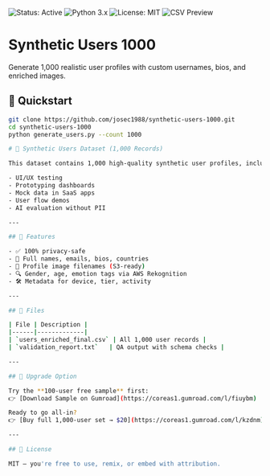 ![Status: Active](https://img.shields.io/badge/status-active-brightgreen)
![Python 3.x](https://img.shields.io/badge/python-3.x-blue)
![License: MIT](https://img.shields.io/badge/License-MIT-yellow.svg)
![CSV Preview](assets/csv_preview.png)

# Synthetic Users 1000

Generate 1,000 realistic user profiles with custom usernames, bios, and enriched images.

## 🔹 Quickstart

```bash
git clone https://github.com/josec1988/synthetic-users-1000.git
cd synthetic-users-1000
python generate_users.py --count 1000

# 🧪 Synthetic Users Dataset (1,000 Records)

This dataset contains 1,000 high-quality synthetic user profiles, including realistic bios, usernames, metadata, and profile image filenames — ideal for:

- UI/UX testing
- Prototyping dashboards
- Mock data in SaaS apps
- User flow demos
- AI evaluation without PII

---

## 🧠 Features

- ✅ 100% privacy-safe
- 🧍 Full names, emails, bios, countries
- 📸 Profile image filenames (S3-ready)
- 🔍 Gender, age, emotion tags via AWS Rekognition
- 🛠 Metadata for device, tier, activity

---

## 📁 Files

| File | Description |
|------|-------------|
| `users_enriched_final.csv` | All 1,000 user records |
| `validation_report.txt`   | QA output with schema checks |

---

## 🚀 Upgrade Option

Try the **100-user free sample** first:  
👉 [Download Sample on Gumroad](https://coreas1.gumroad.com/l/fiuybm)

Ready to go all-in?  
👉 [Buy full 1,000-user set → $20](https://coreas1.gumroad.com/l/kzdnm)

---

## 📜 License

MIT — you're free to use, remix, or embed with attribution.

